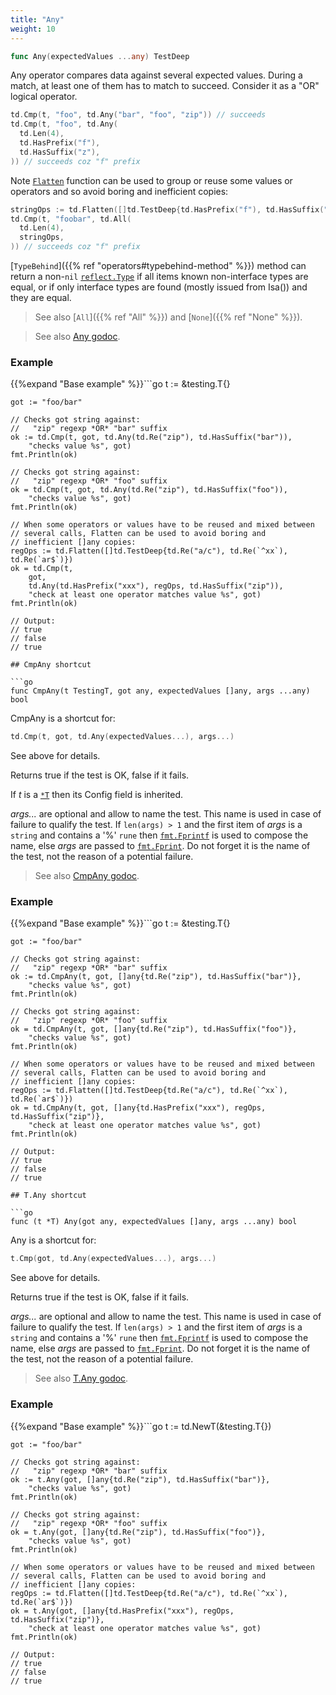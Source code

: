 ```yaml
---
title: "Any"
weight: 10
---
```


```go
func Any(expectedValues ...any) TestDeep
```

Any operator compares data against several expected values. During
a match, at least one of them has to match to succeed. Consider it
as a "OR" logical operator.

```go
td.Cmp(t, "foo", td.Any("bar", "foo", "zip")) // succeeds
td.Cmp(t, "foo", td.Any(
  td.Len(4),
  td.HasPrefix("f"),
  td.HasSuffix("z"),
)) // succeeds coz "f" prefix
```

Note [`Flatten`](https://pkg.go.dev/github.com/maxatome/go-testdeep/td#Flatten) function can be used to group or reuse some values or
operators and so avoid boring and inefficient copies:

```go
stringOps := td.Flatten([]td.TestDeep{td.HasPrefix("f"), td.HasSuffix("z")})
td.Cmp(t, "foobar", td.All(
  td.Len(4),
  stringOps,
)) // succeeds coz "f" prefix
```

[`TypeBehind`]({{% ref "operators#typebehind-method" %}}) method can return a non-`nil` [`reflect.Type`](https://pkg.go.dev/reflect#Type) if all items
known non-interface types are equal, or if only interface types
are found (mostly issued from Isa()) and they are equal.

> See also [`All`]({{% ref "All" %}}) and [`None`]({{% ref "None" %}}).


> See also [<i class='fas fa-book'></i> Any godoc](https://pkg.go.dev/github.com/maxatome/go-testdeep/td#Any).

### Example

{{%expand "Base example" %}}```go
	t := &testing.T{}

	got := "foo/bar"

	// Checks got string against:
	//   "zip" regexp *OR* "bar" suffix
	ok := td.Cmp(t, got, td.Any(td.Re("zip"), td.HasSuffix("bar")),
		"checks value %s", got)
	fmt.Println(ok)

	// Checks got string against:
	//   "zip" regexp *OR* "foo" suffix
	ok = td.Cmp(t, got, td.Any(td.Re("zip"), td.HasSuffix("foo")),
		"checks value %s", got)
	fmt.Println(ok)

	// When some operators or values have to be reused and mixed between
	// several calls, Flatten can be used to avoid boring and
	// inefficient []any copies:
	regOps := td.Flatten([]td.TestDeep{td.Re("a/c"), td.Re(`^xx`), td.Re(`ar$`)})
	ok = td.Cmp(t,
		got,
		td.Any(td.HasPrefix("xxx"), regOps, td.HasSuffix("zip")),
		"check at least one operator matches value %s", got)
	fmt.Println(ok)

	// Output:
	// true
	// false
	// true

```{{% /expand%}}
## CmpAny shortcut

```go
func CmpAny(t TestingT, got any, expectedValues []any, args ...any) bool
```

CmpAny is a shortcut for:

```go
td.Cmp(t, got, td.Any(expectedValues...), args...)
```

See above for details.

Returns true if the test is OK, false if it fails.

If *t* is a [`*T`](https://pkg.go.dev/github.com/maxatome/go-testdeep/td#T) then its Config field is inherited.

*args...* are optional and allow to name the test. This name is
used in case of failure to qualify the test. If `len(args) > 1` and
the first item of *args* is a `string` and contains a '%' `rune` then
[`fmt.Fprintf`](https://pkg.go.dev/fmt#Fprintf) is used to compose the name, else *args* are passed to
[`fmt.Fprint`](https://pkg.go.dev/fmt#Fprint). Do not forget it is the name of the test, not the
reason of a potential failure.


> See also [<i class='fas fa-book'></i> CmpAny godoc](https://pkg.go.dev/github.com/maxatome/go-testdeep/td#CmpAny).

### Example

{{%expand "Base example" %}}```go
	t := &testing.T{}

	got := "foo/bar"

	// Checks got string against:
	//   "zip" regexp *OR* "bar" suffix
	ok := td.CmpAny(t, got, []any{td.Re("zip"), td.HasSuffix("bar")},
		"checks value %s", got)
	fmt.Println(ok)

	// Checks got string against:
	//   "zip" regexp *OR* "foo" suffix
	ok = td.CmpAny(t, got, []any{td.Re("zip"), td.HasSuffix("foo")},
		"checks value %s", got)
	fmt.Println(ok)

	// When some operators or values have to be reused and mixed between
	// several calls, Flatten can be used to avoid boring and
	// inefficient []any copies:
	regOps := td.Flatten([]td.TestDeep{td.Re("a/c"), td.Re(`^xx`), td.Re(`ar$`)})
	ok = td.CmpAny(t, got, []any{td.HasPrefix("xxx"), regOps, td.HasSuffix("zip")},
		"check at least one operator matches value %s", got)
	fmt.Println(ok)

	// Output:
	// true
	// false
	// true

```{{% /expand%}}
## T.Any shortcut

```go
func (t *T) Any(got any, expectedValues []any, args ...any) bool
```

Any is a shortcut for:

```go
t.Cmp(got, td.Any(expectedValues...), args...)
```

See above for details.

Returns true if the test is OK, false if it fails.

*args...* are optional and allow to name the test. This name is
used in case of failure to qualify the test. If `len(args) > 1` and
the first item of *args* is a `string` and contains a '%' `rune` then
[`fmt.Fprintf`](https://pkg.go.dev/fmt#Fprintf) is used to compose the name, else *args* are passed to
[`fmt.Fprint`](https://pkg.go.dev/fmt#Fprint). Do not forget it is the name of the test, not the
reason of a potential failure.


> See also [<i class='fas fa-book'></i> T.Any godoc](https://pkg.go.dev/github.com/maxatome/go-testdeep/td#T.Any).

### Example

{{%expand "Base example" %}}```go
	t := td.NewT(&testing.T{})

	got := "foo/bar"

	// Checks got string against:
	//   "zip" regexp *OR* "bar" suffix
	ok := t.Any(got, []any{td.Re("zip"), td.HasSuffix("bar")},
		"checks value %s", got)
	fmt.Println(ok)

	// Checks got string against:
	//   "zip" regexp *OR* "foo" suffix
	ok = t.Any(got, []any{td.Re("zip"), td.HasSuffix("foo")},
		"checks value %s", got)
	fmt.Println(ok)

	// When some operators or values have to be reused and mixed between
	// several calls, Flatten can be used to avoid boring and
	// inefficient []any copies:
	regOps := td.Flatten([]td.TestDeep{td.Re("a/c"), td.Re(`^xx`), td.Re(`ar$`)})
	ok = t.Any(got, []any{td.HasPrefix("xxx"), regOps, td.HasSuffix("zip")},
		"check at least one operator matches value %s", got)
	fmt.Println(ok)

	// Output:
	// true
	// false
	// true

```{{% /expand%}}
